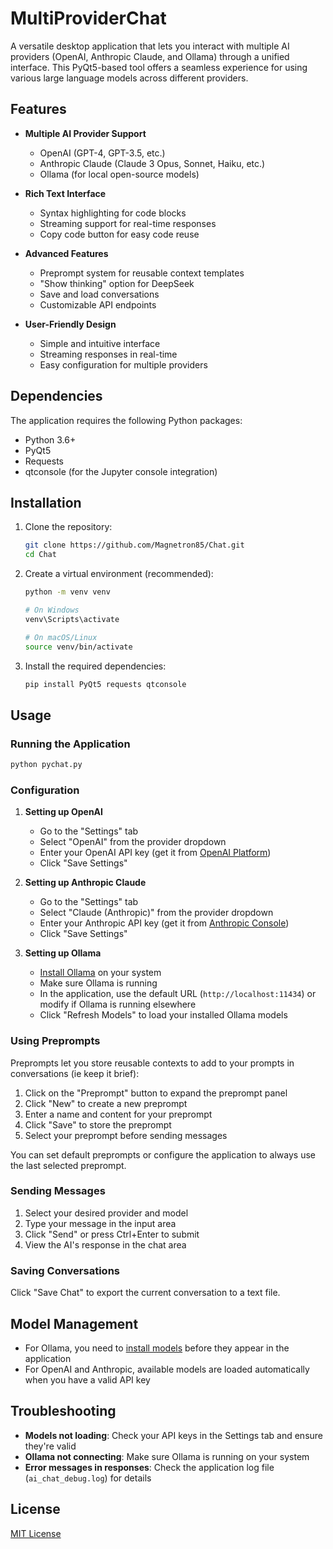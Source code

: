 # MultiProviderChat

A versatile desktop application that lets you interact with multiple AI providers (OpenAI, Anthropic Claude, and Ollama) through a unified interface. This PyQt5-based tool offers a seamless experience for using various large language models across different providers.

## Features

- **Multiple AI Provider Support**
  - OpenAI (GPT-4, GPT-3.5, etc.)
  - Anthropic Claude (Claude 3 Opus, Sonnet, Haiku, etc.)
  - Ollama (for local open-source models)

- **Rich Text Interface**
  - Syntax highlighting for code blocks
  - Streaming support for real-time responses
  - Copy code button for easy code reuse

- **Advanced Features**
  - Preprompt system for reusable context templates
  - "Show thinking" option for DeepSeek
  - Save and load conversations
  - Customizable API endpoints

- **User-Friendly Design**
  - Simple and intuitive interface
  - Streaming responses in real-time
  - Easy configuration for multiple providers

## Dependencies

The application requires the following Python packages:

- Python 3.6+
- PyQt5
- Requests
- qtconsole (for the Jupyter console integration)

## Installation

1. Clone the repository:
   ```bash
   git clone https://github.com/Magnetron85/Chat.git
   cd Chat
   ```

2. Create a virtual environment (recommended):
   ```bash
   python -m venv venv
   
   # On Windows
   venv\Scripts\activate
   
   # On macOS/Linux
   source venv/bin/activate
   ```

3. Install the required dependencies:
   ```bash
   pip install PyQt5 requests qtconsole
   ```

## Usage

### Running the Application

```bash
python pychat.py
```

### Configuration

1. **Setting up OpenAI**
   - Go to the "Settings" tab
   - Select "OpenAI" from the provider dropdown
   - Enter your OpenAI API key (get it from [OpenAI Platform](https://platform.openai.com/))
   - Click "Save Settings"

2. **Setting up Anthropic Claude**
   - Go to the "Settings" tab
   - Select "Claude (Anthropic)" from the provider dropdown
   - Enter your Anthropic API key (get it from [Anthropic Console](https://console.anthropic.com/))
   - Click "Save Settings"

3. **Setting up Ollama**
   - [Install Ollama](https://ollama.ai/) on your system
   - Make sure Ollama is running
   - In the application, use the default URL (`http://localhost:11434`) or modify if Ollama is running elsewhere
   - Click "Refresh Models" to load your installed Ollama models

### Using Preprompts

Preprompts let you store reusable contexts to add to your prompts in conversations (ie keep it brief):

1. Click on the "Preprompt" button to expand the preprompt panel
2. Click "New" to create a new preprompt 
3. Enter a name and content for your preprompt
4. Click "Save" to store the preprompt
5. Select your preprompt before sending messages

You can set default preprompts or configure the application to always use the last selected preprompt.

### Sending Messages

1. Select your desired provider and model
2. Type your message in the input area
3. Click "Send" or press Ctrl+Enter to submit
4. View the AI's response in the chat area

### Saving Conversations

Click "Save Chat" to export the current conversation to a text file.

## Model Management

- For Ollama, you need to [install models](https://ollama.ai/library) before they appear in the application
- For OpenAI and Anthropic, available models are loaded automatically when you have a valid API key

## Troubleshooting

- **Models not loading**: Check your API keys in the Settings tab and ensure they're valid
- **Ollama not connecting**: Make sure Ollama is running on your system
- **Error messages in responses**: Check the application log file (`ai_chat_debug.log`) for details

## License

[MIT License](LICENSE)

